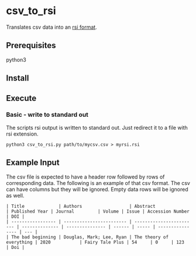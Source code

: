 # csv_to_rsi

Translates csv data into an [rsi format](https://en.wikipedia.org/wiki/RIS_(file_format)#Format).

## Prerequisites

python3

## Install


## Execute

### Basic - write to standard out

The scripts rsi output is written to standard out. Just redirect it to a file with rsi extension.
```
python3 csv_to_rsi.py path/to/mycsv.csv > myrsi.rsi
```


## Example Input
The csv file is expected to have a header row followed by rows of corresponding data. The following is an example of that csv format. The csv can have columns but they will be ignored. Empty data rows will be ignored as well.
```
| Title             | Authors                  | Abstract                 | Published Year | Journal         | Volume | Issue | Accession Number | DOI |
| ----------------- | ------------------------ | ------------------------ | -------------- | --------------- | ------ | ----- | ---------------- | --- |
| The bad beginning | Douglas, Mark; Lee, Ryan | The theory of everything | 2020           | Fairy Tale Plus | 54     | 0     | 123              | Doi |
```